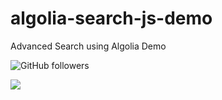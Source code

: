 # algolia-search-js-demo
Advanced Search using Algolia Demo


![GitHub followers](https://img.shields.io/github/followers/dhruvilxcode?label=Follow%3Adhruvilxcode&style=social)


![](https://github.com/dhruvilxcode/algolia-search-js-demo/blob/master/preview.png?raw=true) 

